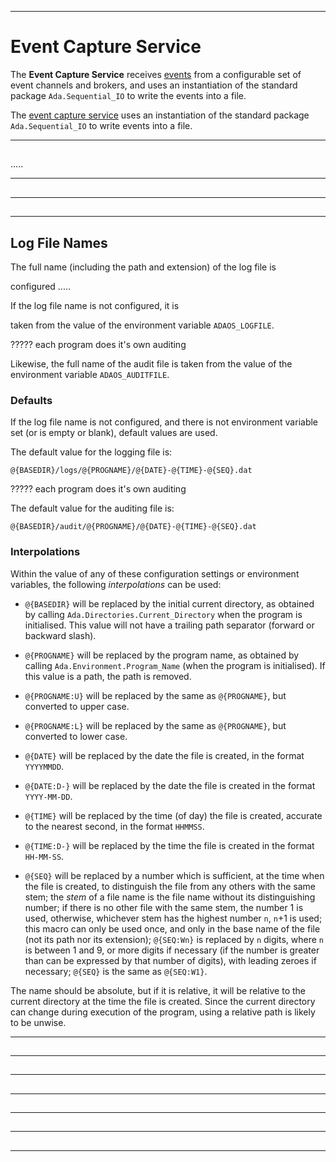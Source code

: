 -----------------------------------------------------------------------------------------------
# Event Capture Service

The __Event Capture Service__ receives [events](../events/events.md) from a configurable set of
event channels and brokers, and uses an instantiation of the standard package
`Ada.Sequential_IO` to write the events into a file. 





The [event capture service](../services/evcap.md) uses an instantiation of the standard package
`Ada.Sequential_IO` to write events into a file. 



-----------------------------------------------------------------------------------------------
##








.....



-----------------------------------------------------------------------------------------------
##





-----------------------------------------------------------------------------------------------
##





-----------------------------------------------------------------------------------------------
## Log File Names

The full name (including the path and extension) of the log file is 

configured .....

If the log file name is not configured, it is 

taken from the value of the 
environment variable `ADAOS_LOGFILE`. 



????? each program does it's own auditing

Likewise, the full name of the audit file is taken from 
the value of the environment variable `ADAOS_AUDITFILE`.  






### Defaults

If the log file name is not configured, and there is not 
environment variable set (or is empty or blank), default values are used.

The default value for the logging file is:

    @{BASEDIR}/logs/@{PROGNAME}/@{DATE}-@{TIME}-@{SEQ}.dat







????? each program does it's own auditing

The default value for the auditing file is:

    @{BASEDIR}/audit/@{PROGNAME}/@{DATE}-@{TIME}-@{SEQ}.dat










### Interpolations

Within the value of any of these configuration settings or environment variables, the following
_interpolations_ can be used: 

 * `@{BASEDIR}` will be replaced by the initial current directory, as obtained by calling 
   `Ada.Directories.Current_Directory` when the program is initialised. This value will not 
   have a trailing path separator (forward or backward slash). 

 * `@{PROGNAME}` will be replaced by the program name, as obtained by calling 
   `Ada.Environment.Program_Name` (when the program is initialised). If this value is a path, 
   the path is removed. 

 * `@{PROGNAME:U}` will be replaced by the same as `@{PROGNAME}`, but converted to upper case. 

 * `@{PROGNAME:L}` will be replaced by the same as `@{PROGNAME}`, but converted to lower case. 

 * `@{DATE}` will be replaced by the date the file is created, in the format `YYYYMMDD`. 

 * `@{DATE:D-}` will be replaced by the date the file is created in the format `YYYY-MM-DD`. 

 * `@{TIME}` will be replaced by the time (of day) the file is created, accurate to the nearest 
   second, in the format `HHMMSS`. 

 * `@{TIME:D-}` will be replaced by the time the file is created in the format `HH-MM-SS`. 

 * `@{SEQ}` will be replaced by a number which is sufficient, at the time when the file is
   created, to distinguish the file from any others with the same stem; the _stem_ of a file
   name is the file name without its distinguishing number; if there is no other file with the
   same stem, the number 1 is used, otherwise, whichever stem has the highest number `n`, `n`+1
   is used; this macro can only be used once, and only in the base name of the file (not its
   path nor its extension); `@{SEQ:Wn}` is replaced by `n` digits, where `n` is between 1 and
   9, or more digits if necessary (if the number is greater than can be expressed by that
   number of digits), with leading zeroes if necessary; `@{SEQ}` is the same as `@{SEQ:W1}`. 

The name should be absolute, but if it is relative, it will be relative to the current
directory at the time the file is created. Since the current directory can change during
execution of the program, using a relative path is likely to be unwise. 



-----------------------------------------------------------------------------------------------
##





-----------------------------------------------------------------------------------------------
##





-----------------------------------------------------------------------------------------------
##





-----------------------------------------------------------------------------------------------
##





-----------------------------------------------------------------------------------------------
##





-----------------------------------------------------------------------------------------------
##





-----------------------------------------------------------------------------------------------
##





